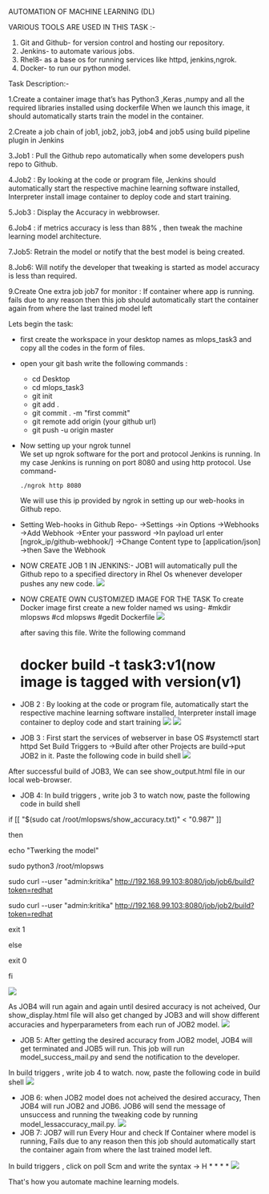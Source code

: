 AUTOMATION OF MACHINE LEARNING (DL)

VARIOUS TOOLS ARE USED IN THIS TASK :-

1. Git and Github- for version control and hosting our repository.
2. Jenkins- to automate various jobs.
3. Rhel8- as a base os for running services like httpd, jenkins,ngrok.
4. Docker- to run our python model.

Task Description:-

1.Create a container image that’s has Python3 ,Keras ,numpy and all the required libraries installed using dockerfile
When we launch this image, it should automatically starts train the model in the container.

2.Create a job chain of job1, job2, job3, job4 and job5 using build pipeline plugin in Jenkins

3.Job1 : Pull the Github repo automatically when some developers push repo to Github.

4.Job2 : By looking at the code or program file, Jenkins should automatically start the respective machine learning software installed, Interpreter install image container to deploy code and start training.

5.Job3 : Display the Accuracy in webbrowser.

6.Job4 : if metrics accuracy is less than 88% , then tweak the machine learning model architecture.

7.Job5: Retrain the model or notify that the best model is being created.

8.Job6: Will notify the developer that tweaking is started as model accuracy is less than required.

9.Create One extra job job7 for monitor : If container where app is running. fails due to any reason then this job should automatically start the container again from where the last trained model left


Lets begin the task:
- first create the workspace in your desktop names as mlops_task3 and copy all the codes in the form of files.
- open your git bash write the following commands :
     - cd Desktop
	 - cd mlops_task3
	 - git init 
	 - git add .
	 - git commit . -m "first commit"
	 - git remote add origin (your github url)
	 - git push -u origin master
	 
	 
- Now setting up your ngrok tunnel	
   We set up ngrok software for the port and protocol Jenkins is running. In my case Jenkins is running on port 8080 and using http protocol. Use command-
	
      ./ngrok http 8080
	
	We will use this ip provided by ngrok in setting up our web-hooks in Github repo.
	
	
 - Setting Web-hooks in Github Repo-
 ->Settings ->in Options ->Webhooks ->Add Webhook ->Enter your password ->In payload url enter [ngrok_ip/github-webhook/] ->Change Content type to [application/json] ->then Save    the Webhook



- NOW CREATE JOB 1 IN JENKINS:-
  JOB1 will automatically pull the Github repo to a specified directory in Rhel Os whenever developer pushes any new code.
  ![](screenshots/job1_config.png)
   
- NOW CREATE OWN CUSTOMIZED IMAGE FOR THE TASK
  To create Docker image first create a new folder named ws using-
  #mkdir mlopsws
  #cd mlopsws
  #gedit Dockerfile
  ![](screenshots/Dockerfile.png)
   
   after saving this file. Write the following command 
   # docker build -t task3:v1(now image is tagged with version(v1)
   
   
 - JOB 2 :
 By looking at the code or program file, automatically start the respective machine learning software installed, Interpreter install image container to deploy code and start training
![](screenshots/Job2_config.png)
![](screenshots/Job2_output.png) 
 
 - JOB 3 :
 First start the services of webserver in base OS
 #systemctl start httpd
 Set Build Triggers to ->Build after other Projects are build->put JOB2 in it.
 Paste the following code in build shell
 ![](screenshots/Job2_config.png)
 
 After successful build of JOB3, We can see show_output.html file in our local web-browser.
 
 - JOB 4:
 In build triggers , write job 3 to watch 
 now, paste the following code in build shell
 
 if [[ "$(sudo cat /root/mlopsws/show_accuracy.txt)" < "0.987" ]]
 
 then
 
 echo "Twerking the model"
 
 sudo python3 /root/mlopsws
 
 sudo curl --user "admin:kritika" http://192.168.99.103:8080/job/job6/build?token=redhat
 
 sudo curl --user "admin:kritika" http://192.168.99.103:8080/job/job2/build?token=redhat
 
 exit 1

 else 
 
 exit 0

 fi
 
 
  ![](screenshots/Job4_config1.png)
  
  As JOB4 will run again and again until desired accuracy is not acheived, Our show_display.html file will also get changed by JOB3 and will show different accuracies and hyperparameters from each run of JOB2 model.
  ![](screenshots/Job2_html.png)
 
 
 - JOB 5:
 After getting the desired accuracy from JOB2 model, JOB4 will get terminated and JOB5 will run. This job will run model_success_mail.py and send the notification to the developer.
 
 In build triggers , write job 4 to watch.
 now, paste the following code in build shell
 ![](screenshots/Job5_config.png)
 
 - JOB 6:
 when JOB2 model does not acheived the desired accuracy, Then JOB4 will run JOB2 and JOB6. JOB6 will send the message of unsuccess and running the tweaking code by running model_lessaccuracy_mail.py.
  ![](screenshots/Job6_config.png)
 - JOB 7:
 JOB7 will run Every Hour and check If Container where model is running, Fails due to any reason then this job should automatically start the container again from where the last trained model left.
 
 In build triggers , click on poll Scm and write the syntax -> H * * * *
 ![](screenshots/Job7_config.png)
 


That's how you automate machine learning models.




    	
	
	
	  
	 
	 

